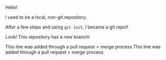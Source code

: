 Hello! 

I used to be a local, non-git repository.

After a few steps and using `git init`, I became a git repo!!

Look! This repository has a new branch!

This line was added through a pull request > merge process
This line was added through a pull request > merge process
